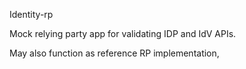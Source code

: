 Identity-rp

Mock relying party app for validating IDP and IdV APIs.

May also function as reference RP implementation, 
